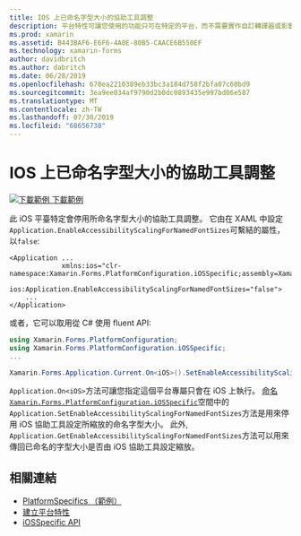 ```yaml
---
title: IOS 上已命名字型大小的協助工具調整
description: 平台特性可讓您使用的功能只可在特定的平台，而不需要實作自訂轉譯器或影響。 本文說明如何使用 iOS 平臺特定的來停用已命名字型大小的協助工具縮放。
ms.prod: xamarin
ms.assetid: B443BAF6-E6F6-4A0E-80B5-CAACE6B550EF
ms.technology: xamarin-forms
author: davidbritch
ms.author: dabritch
ms.date: 06/28/2019
ms.openlocfilehash: 678ea2210389eb33bc3a184d758f2bfa07c60bd9
ms.sourcegitcommit: 3ea9ee034af9790d2b0dc0893435e997bd06e587
ms.translationtype: MT
ms.contentlocale: zh-TW
ms.lasthandoff: 07/30/2019
ms.locfileid: "68656738"
---
```

# <a name="accessibility-scaling-for-named-font-sizes-on-ios"></a>IOS 上已命名字型大小的協助工具調整

[![下載範例](~/media/shared/download.png) 下載範例](https://docs.microsoft.com/samples/xamarin/xamarin-forms-samples/userinterface-platformspecifics)

此 iOS 平臺特定會停用所命名字型大小的協助工具調整。 它由在 XAML 中設定`Application.EnableAccessibilityScalingForNamedFontSizes`可繫結的屬性，以`false`:

```xaml
<Application ...
             xmlns:ios="clr-namespace:Xamarin.Forms.PlatformConfiguration.iOSSpecific;assembly=Xamarin.Forms.Core"
             ios:Application.EnableAccessibilityScalingForNamedFontSizes="false">
    ...
</Application>
```

或者，它可以取用從 C# 使用 fluent API:

```csharp
using Xamarin.Forms.PlatformConfiguration;
using Xamarin.Forms.PlatformConfiguration.iOSSpecific;
...

Xamarin.Forms.Application.Current.On<iOS>().SetEnableAccessibilityScalingForNamedFontSizes(false);
```

`Application.On<iOS>`方法可讓您指定這個平台專屬只會在 iOS 上執行。 [命名`Xamarin.Forms.PlatformConfiguration.iOSSpecific`](xref:Xamarin.Forms.PlatformConfiguration.iOSSpecific)空間中的`Application.SetEnableAccessibilityScalingForNamedFontSizes`方法是用來停用 iOS 協助工具設定所縮放的命名字型大小。 此外, `Application.GetEnableAccessibilityScalingForNamedFontSizes`方法可以用來傳回已命名的字型大小是否由 iOS 協助工具設定縮放。

## <a name="related-links"></a>相關連結

- [PlatformSpecifics （範例）](https://docs.microsoft.com/samples/xamarin/xamarin-forms-samples/userinterface-platformspecifics)
- [建立平台特性](~/xamarin-forms/platform/platform-specifics/index.md#creating-platform-specifics)
- [iOSSpecific API](xref:Xamarin.Forms.PlatformConfiguration.iOSSpecific)
